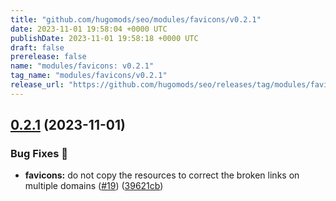 ```yaml
---
title: "github.com/hugomods/seo/modules/favicons/v0.2.1"
date: 2023-11-01 19:58:04 +0000 UTC
publishDate: 2023-11-01 19:58:18 +0000 UTC
draft: false
prerelease: false
name: "modules/favicons: v0.2.1"
tag_name: "modules/favicons/v0.2.1"
release_url: "https://github.com/hugomods/seo/releases/tag/modules/favicons/v0.2.1"
---
```


## [0.2.1](https://github.com/hugomods/seo/compare/modules/favicons/v0.2.0...modules/favicons/v0.2.1) (2023-11-01)


### Bug Fixes 🐞

* **favicons:** do not copy the resources to correct the broken links on multiple domains ([#19](https://github.com/hugomods/seo/issues/19)) ([39621cb](https://github.com/hugomods/seo/commit/39621cbaacebb8759992c4e0088769e91ddcbfdc))
